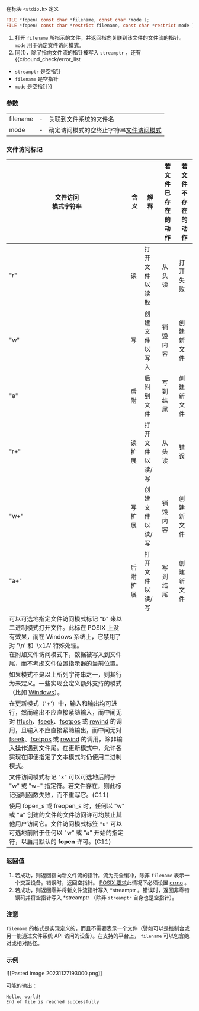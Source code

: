 在标头 `<stdio.h>` 定义
```C
FILE *fopen( const char *filename, const char *mode );
FILE *fopen( const char *restrict filename, const char *restrict mode );
```
1) 打开 `filename` 所指示的文件，并返回指向关联到该文件的文件流的指针。 `mode` 用于确定文件访问模式。
2) 同(1)，除了指向文件流的指针被写入 `streamptr` ，还有{{c/bound_check/error_list
- `streamptr` 是空指针
- `filename` 是空指针
- `mode` 是空指针}}
### 参数
|   |   |   |
|---|---|---|
|filename|-|关联到文件系统的文件名|
|mode|-|确定访问模式的空终止字符串[文件访问模式](https://zh.cppreference.com/w/c/io/fopen#.E6.96.87.E4.BB.B6.E8.AE.BF.E9.97.AE.E6.A0.87.E8.AE.B0)|


### 文件访问标记

|文件访问  <br>模式字符串|含义|解释|若文件已存在的动作|若文件不存在的动作|
|---|---|---|---|---|
|"r"|读|打开文件以读取|从头读|打开失败|
|"w"|写|创建文件以写入|销毁内容|创建新文件|
|"a"|后附|后附到文件|写到结尾|创建新文件|
|"r+"|读扩展|打开文件以读/写|从头读|错误|
|"w+"|写扩展|创建文件以读/写|销毁内容|创建新文件|
|"a+"|后附扩展|打开文件以读/写|写到结尾|创建新文件|
|可以可选地指定文件访问模式标记 "b" 来以二进制模式打开文件。此标在 POSIX 上没有效果，而在 Windows 系统上，它禁用了对 '\n' 和 '\x1A' 特殊处理。  <br>在附加文件访问模式下，数据被写入到文件尾，而不考虑文件位置指示器的当前位置。|   |   |   |   |
|如果模式不是以上所列字符串之一，则其行为未定义。一些实现会定义额外支持的模式（比如 [Windows](https://docs.microsoft.com/en-us/cpp/c-runtime-library/reference/fopen-wfopen)）。|   |   |   |   |
|在更新模式（'+'）中，输入和输出均可进行，然而输出不应直接紧随输入，而中间无对 [fflush](https://zh.cppreference.com/w/c/io/fflush "c/io/fflush")、[fseek](https://zh.cppreference.com/w/c/io/fseek "c/io/fseek")、[fsetpos](https://zh.cppreference.com/w/c/io/fsetpos "c/io/fsetpos") 或 [rewind](https://zh.cppreference.com/w/c/io/rewind "c/io/rewind") 的调用，且输入不应直接紧随输出，而中间无对 [fseek](https://zh.cppreference.com/w/c/io/fseek "c/io/fseek")、[fsetpos](https://zh.cppreference.com/w/c/io/fsetpos "c/io/fsetpos") 或 [rewind](https://zh.cppreference.com/w/c/io/rewind "c/io/rewind") 的调用，除非输入操作遇到文件尾。在更新模式中，允许各实现在即便指定了文本模式时仍使用二进制模式。|   |   |   |   |
|文件访问模式标记 "x" 可以可选地后附于 "w" 或 "w+" 指定符。若文件存在，则此标记强制函数失败，而不重写它。(C11)|   |   |   |   |
|使用 fopen_s 或 freopen_s 时，任何以 "w" 或 "a" 创建的文件的文件访问许可均禁止其他用户访问它。文件访问模式标签 `"u"` 可以可选地前附于任何以 "w" 或 "a" 开始的指定符，以启用默认的 **fopen** 许可。(C11)|   |   |   |   |

### 返回值
1) 若成功，则返回指向新文件流的指针。流为完全缓冲，除非 `filename` 表示一个交互设备。错误时，返回空指针。 [POSIX 要求](http://pubs.opengroup.org/onlinepubs/9699919799/functions/fopen.html)此情况下必须设置 [errno](https://zh.cppreference.com/w/c/error/errno "c/error/errno") 。
2) 若成功，则返回零并将新文件流指针写入 *streamptr 。错误时，返回非零错误码并将空指针写入 *streamptr （除非 `streamptr` 自身也是空指针）。

### 注意

`filename` 的格式是实现定义的，而且不需要表示一个文件（譬如可以是控制台或另一能通过文件系统 API 访问的设备）。在支持的平台上， `filename` 可以包含绝对或相对路径。

### 示例
![[Pasted image 20231127193000.png]]

可能的输出：
```
Hello, world!
End of file is reached successfully
```